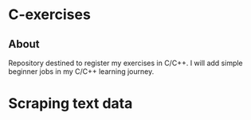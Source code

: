 # C-exercises

## About
Repository destined to register my exercises in C/C++.
I will add simple beginner jobs in my C/C++ learning journey.

# Scraping text data
